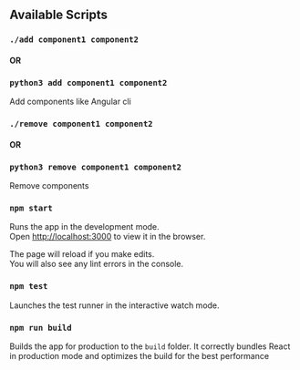 ## Available Scripts

### `./add component1 component2`
#### OR
### `python3 add component1 component2`

Add components like Angular cli

### `./remove component1 component2`
#### OR
### `python3 remove component1 component2`

Remove components

### `npm start`

Runs the app in the development mode.<br>
Open [http://localhost:3000](http://localhost:3000) to view it in the browser.

The page will reload if you make edits.<br>
You will also see any lint errors in the console.

### `npm test`

Launches the test runner in the interactive watch mode.

### `npm run build`

Builds the app for production to the `build` folder.
It correctly bundles React in production mode and optimizes the build for the best performance
